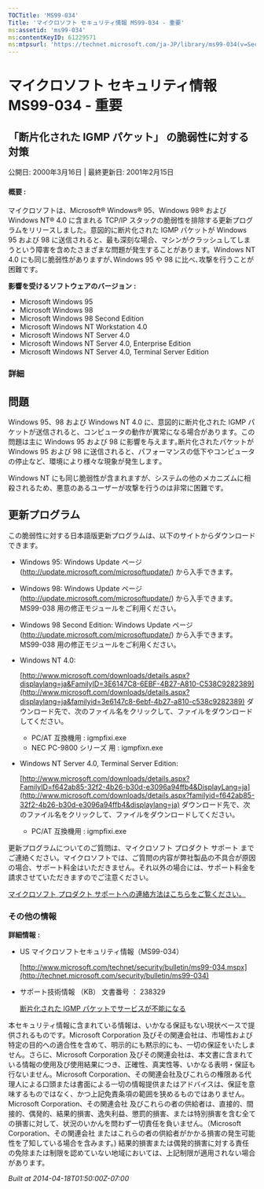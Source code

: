 ```yaml
---
TOCTitle: 'MS99-034'
Title: 'マイクロソフト セキュリティ情報 MS99-034 - 重要'
ms:assetid: 'ms99-034'
ms:contentKeyID: 61229571
ms:mtpsurl: 'https://technet.microsoft.com/ja-JP/library/ms99-034(v=Security.10)'
---
```


マイクロソフト セキュリティ情報 MS99-034 - 重要
===============================================

「断片化された IGMP パケット」 の脆弱性に対する対策
---------------------------------------------------

公開日: 2000年3月16日 | 最終更新日: 2001年2月15日

#### 概要 :

マイクロソフトは、Microsoft® Windows® 95、Windows 98® および Windows NT® 4.0 に含まれる TCP/IP スタックの脆弱性を排除する更新プログラムをリリースしました。意図的に断片化された IGMP パケットが Windows 95 および 98 に送信されると、最も深刻な場合、マシンがクラッシュしてしまうという障害を含めたさまざまな問題が発生することがあります。Windows NT 4.0 にも同じ脆弱性がありますが､Windows 95 や 98 に比べ､攻撃を行うことが困難です。

**影響を受けるソフトウェアのバージョン** **:**

-   Microsoft Windows 95
-   Microsoft Windows 98
-   Microsoft Windows 98 Second Edition
-   Microsoft Windows NT Workstation 4.0
-   Microsoft Windows NT Server 4.0
-   Microsoft Windows NT Server 4.0, Enterprise Edition
-   Microsoft Windows NT Server 4.0, Terminal Server Edition

### 詳細

問題
----


Windows 95、98 および Windows NT 4.0 に、意図的に断片化された IGMP パケットが送信されると、コンピュータの動作が異常になる場合があります。この問題は主に Windows 95 および 98 に影響を与えます｡断片化されたパケットが Windows 95 および 98 に送信されると、パフォーマンスの低下やコンピュータの停止など、環境により様々な現象が発生します｡

Windows NT にも同じ脆弱性が含まれますが、システムの他のメカニズムに相殺されるため、悪意のあるユーザーが攻撃を行うのは非常に困難です。

更新プログラム
--------------


この脆弱性に対する日本語版更新プログラムは、以下のサイトからダウンロードできます。

-   Windows 95:
    Windows Update ページ (<http://update.microsoft.com/microsoftupdate/>) から入手できます。
-   Windows 98:
    Windows Update ページ (<http://update.microsoft.com/microsoftupdate/>) から入手できます。
    MS99-038 用の修正モジュールをご利用ください。
-   Windows 98 Second Edition:
    Windows Update ページ (<http://update.microsoft.com/microsoftupdate/>) から入手できます。
    MS99-038 用の修正モジュールをご利用ください。
-   Windows NT 4.0:

    [http://www.microsoft.com/downloads/details.aspx?displaylang=ja&FamilyID=3E6147C8-6EBF-4B27-A810-C538C9282389](http://www.microsoft.com/downloads/details.aspx?displaylang=ja&familyid=3e6147c8-6ebf-4b27-a810-c538c9282389)
    ダウンロード先で、次のファイル名をクリックして、ファイルをダウンロードしてください。
    -   PC/AT 互換機用 : igmpfixi.exe
    -   NEC PC-9800 シリーズ 用 : igmpfixn.exe
-   Windows NT Server 4.0, Terminal Server Edition:

    [http://www.microsoft.com/downloads/details.aspx?FamilyID=f642ab85-32f2-4b26-b30d-e3096a94ffb4&DisplayLang=ja](http://www.microsoft.com/downloads/details.aspx?familyid=f642ab85-32f2-4b26-b30d-e3096a94ffb4&displaylang=ja)
    ダウンロード先で、次のファイル名をクリックして、ファイルをダウンロードしてください。
    -   PC/AT 互換機用 : igmpfixi.exe

更新プログラムについてのご質問は、マイクロソフト プロダクト サポート までご連絡ください。マイクロソフトでは、ご質問の内容が弊社製品の不具合が原因の場合、サポート料金はいただきません。それ以外の場合には、サポート料金を請求させていただきますのでご注意ください。

[マイクロソフト プロダクト サポートへの連絡方法はこちらをご覧ください。](http://www.microsoft.com/japan/security/support/patchqa.mspx)

### その他の情報

**詳細情報** **:**

-   US マイクロソフトセキュリティ情報（MS99-034）

    [http://www.microsoft.com/technet/security/bulletin/ms99-034.mspx](http://technet.microsoft.com/security/bulletin/ms99-034)
-   サポート技術情報 （KB） 文書番号 ： 238329

    [断片化された IGMP パケットでサービスが不能になる](http://support.microsoft.com/kb/238329)

本セキュリティ情報に含まれている情報は、いかなる保証もない現状ベースで提供されるものです。Microsoft Corporation 及びその関連会社は、市場性および特定の目的への適合性を含めて、明示的にも黙示的にも、一切の保証をいたしません。さらに、Microsoft Corporation 及びその関連会社は、本文書に含まれている情報の使用及び使用結果につき、正確性、真実性等、いかなる表明・保証も行ないません。Microsoft Corporation、その関連会社及びこれらの権限ある代理人による口頭または書面による一切の情報提供またはアドバイスは、保証を意味するものではなく、かつ上記免責条項の範囲を狭めるものではありません。Microsoft Corporation、その関連会社 及びこれらの者の供給者は、直接的、間接的、偶発的、結果的損害、逸失利益、懲罰的損害、または特別損害を含む全ての損害に対して、状況のいかんを問わず一切責任を負いません。（Microsoft Corporation、その関連会社 またはこれらの者の供給者がかかる損害の発生可能性を了知している場合を含みます。) 結果的損害または偶発的損害に対する責任の免除または制限を認めていない地域においては、上記制限が適用されない場合があります。

*Built at 2014-04-18T01:50:00Z-07:00*
